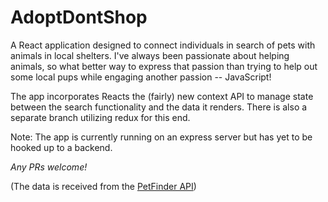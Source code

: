 # AdoptDontShop
A React application designed to connect individuals in search of pets with animals in local shelters. I've always been passionate about helping animals, so what better way to express that passion than trying to help out some local pups while engaging another passion -- JavaScript!

The app incorporates Reacts the (fairly) new context API to manage state between the search functionality and the data it renders. There is also a separate branch utilizing redux for this end. 

Note: The app is currently running on an express server but has yet to be hooked up to a backend.

*Any PRs welcome!*


(The data is received from the [PetFinder API](https://www.petfinder.com/developers/api-docs))

